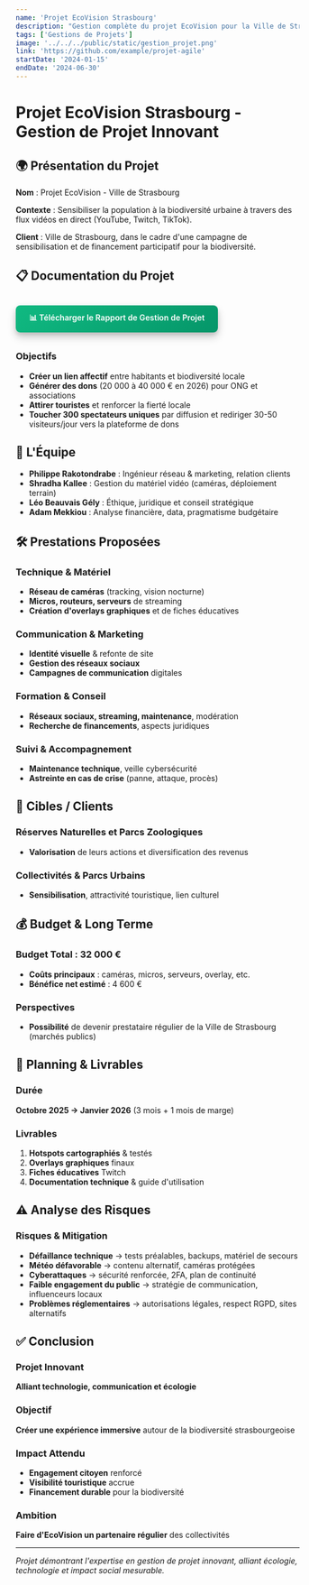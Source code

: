 ```yaml
---
name: 'Projet EcoVision Strasbourg'
description: "Gestion complète du projet EcoVision pour la Ville de Strasbourg - Streaming en direct de la biodiversité urbaine avec coordination multi-équipes et budget 32K€."
tags: ['Gestions de Projets']
image: '../../../public/static/gestion_projet.png'
link: 'https://github.com/example/projet-agile'
startDate: '2024-01-15'
endDate: '2024-06-30'
---
```


# Projet EcoVision Strasbourg - Gestion de Projet Innovant

## 🌍 Présentation du Projet

**Nom** : Projet EcoVision - Ville de Strasbourg

**Contexte** : Sensibiliser la population à la biodiversité urbaine à travers des flux vidéos en direct (YouTube, Twitch, TikTok).

**Client** : Ville de Strasbourg, dans le cadre d'une campagne de sensibilisation et de financement participatif pour la biodiversité.

## 📋 Documentation du Projet

<div style="margin: 2rem 0;">
  <a href="/static/Gestion_de_projet_L3.pdf" download="Gestion_de_projet_L3.pdf" style="background: linear-gradient(135deg, #10B981, #059669); color: #fff; padding: 0.75rem 1.5rem; border-radius: 0.5rem; text-decoration: none; font-weight: 600; transition: all 0.3s ease; box-shadow: 0 8px 15px rgba(0, 0, 0, 0.2), 0 4px 6px rgba(0, 0, 0, 0.1); display: inline-flex; align-items: center; gap: 0.5rem;">📊 Télécharger le Rapport de Gestion de Projet</a>
</div>

### Objectifs
- **Créer un lien affectif** entre habitants et biodiversité locale
- **Générer des dons** (20 000 à 40 000 € en 2026) pour ONG et associations
- **Attirer touristes** et renforcer la fierté locale
- **Toucher 300 spectateurs uniques** par diffusion et rediriger 30-50 visiteurs/jour vers la plateforme de dons

## 👥 L'Équipe

- **Philippe Rakotondrabe** : Ingénieur réseau & marketing, relation clients
- **Shradha Kallee** : Gestion du matériel vidéo (caméras, déploiement terrain)
- **Léo Beauvais Gély** : Éthique, juridique et conseil stratégique
- **Adam Mekkiou** : Analyse financière, data, pragmatisme budgétaire

## 🛠️ Prestations Proposées

### Technique & Matériel
- **Réseau de caméras** (tracking, vision nocturne)
- **Micros, routeurs, serveurs** de streaming
- **Création d'overlays graphiques** et de fiches éducatives

### Communication & Marketing
- **Identité visuelle** & refonte de site
- **Gestion des réseaux sociaux**
- **Campagnes de communication** digitales

### Formation & Conseil
- **Réseaux sociaux, streaming, maintenance**, modération
- **Recherche de financements**, aspects juridiques

### Suivi & Accompagnement
- **Maintenance technique**, veille cybersécurité
- **Astreinte en cas de crise** (panne, attaque, procès)

## 🎯 Cibles / Clients

### Réserves Naturelles et Parcs Zoologiques
- **Valorisation** de leurs actions et diversification des revenus

### Collectivités & Parcs Urbains
- **Sensibilisation**, attractivité touristique, lien culturel

## 💰 Budget & Long Terme

### Budget Total : 32 000 €
- **Coûts principaux** : caméras, micros, serveurs, overlay, etc.
- **Bénéfice net estimé** : 4 600 €

### Perspectives
- **Possibilité** de devenir prestataire régulier de la Ville de Strasbourg (marchés publics)

## 📅 Planning & Livrables

### Durée
**Octobre 2025 → Janvier 2026** (3 mois + 1 mois de marge)

### Livrables
1. **Hotspots cartographiés** & testés
2. **Overlays graphiques** finaux
3. **Fiches éducatives** Twitch
4. **Documentation technique** & guide d'utilisation

## ⚠️ Analyse des Risques

### Risques & Mitigation
- **Défaillance technique** → tests préalables, backups, matériel de secours
- **Météo défavorable** → contenu alternatif, caméras protégées
- **Cyberattaques** → sécurité renforcée, 2FA, plan de continuité
- **Faible engagement du public** → stratégie de communication, influenceurs locaux
- **Problèmes réglementaires** → autorisations légales, respect RGPD, sites alternatifs

## ✅ Conclusion

### Projet Innovant
**Alliant technologie, communication et écologie**

### Objectif
**Créer une expérience immersive** autour de la biodiversité strasbourgeoise

### Impact Attendu
- **Engagement citoyen** renforcé
- **Visibilité touristique** accrue
- **Financement durable** pour la biodiversité

### Ambition
**Faire d'EcoVision un partenaire régulier** des collectivités

---

*Projet démontrant l'expertise en gestion de projet innovant, alliant écologie, technologie et impact social mesurable.*
